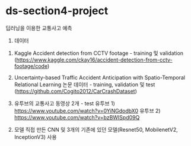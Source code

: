 # ds-section4-project

딥러닝을 이용한 교통사고 예측

1. 데이터

1) Kaggle Accident detection from CCTV footage - training 및 validation
(https://www.kaggle.com/ckay16/accident-detection-from-cctv-footage/code)

2) Uncertainty-based Traffic Accident Anticipation with Spatio-Temporal Relational Learning 논문 데이터 - training, validation 및 test
(https://github.com/Cogito2012/CarCrashDataset)

3) 유투브의 교통사고 동영상 2개 - test
유투브 1) https://www.youtube.com/watch?v=0YiNGdodbX0
유투브 2) https://www.youtube.com/watch?v=bzBWISpd09Q

2. 모델
직접 만든 CNN 및 3개의 기존에 있던 모델(Resnet50, MobilenetV2, InceptionV3) 사용
